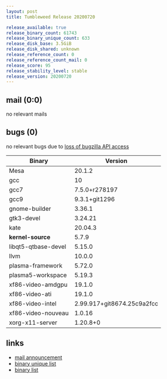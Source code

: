 ```yaml
---
layout: post
title: Tumbleweed Release 20200720

release_available: true
release_binary_count: 61743
release_binary_unique_count: 633
release_disk_base: 3.5GiB
release_disk_shared: unknown
release_reference_count: 0
release_reference_count_mail: 0
release_score: 95
release_stability_level: stable
release_version: 20200720
---
```


## mail (0:0)

no relevant mails

## bugs (0)

<!--more-->

no relevant bugs due to [loss of bugzilla API access](https://bugzilla.opensuse.org/show_bug.cgi?id=1157722)

Binary | Version
--- | ---
Mesa | 20.1.2
gcc | 10
gcc7 | 7.5.0+r278197
gcc9 | 9.3.1+git1296
gnome-builder | 3.36.1
gtk3-devel | 3.24.21
kate | 20.04.3
**kernel-source** | 5.7.9
libqt5-qtbase-devel | 5.15.0
llvm | 10.0.0
plasma-framework | 5.72.0
plasma5-workspace | 5.19.3
xf86-video-amdgpu | 19.1.0
xf86-video-ati | 19.1.0
xf86-video-intel | 2.99.917+git8674.25c9a2fcc
xf86-video-nouveau | 1.0.16
xorg-x11-server | 1.20.8+0

## links

- [mail announcement](https://lists.opensuse.org/opensuse-factory/2020-07/msg00380.html)
- [binary unique list](http://download.opensuse.org/history/20200720/rpm.unique.list)
- [binary list](http://download.opensuse.org/history/20200720/rpm.list)
